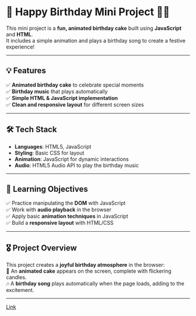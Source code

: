 # 🎉 Happy Birthday Mini Project 🎂🎶

This mini project is a **fun, animated birthday cake** built using **JavaScript** and **HTML**.  
It includes a simple animation and plays a birthday song to create a festive experience!

---

## 💡 Features

✅ **Animated birthday cake** to celebrate special moments  
✅ **Birthday music** that plays automatically  
✅ **Simple HTML & JavaScript implementation**  
✅ **Clean and responsive layout** for different screen sizes  

---

## 🛠️ Tech Stack

- **Languages**: HTML5, JavaScript  
- **Styling**: Basic CSS for layout  
- **Animation**: JavaScript for dynamic interactions  
- **Audio**: HTML5 Audio API to play the birthday music  

---

## 🎯 Learning Objectives

✅ Practice manipulating the **DOM** with JavaScript  
✅ Work with **audio playback** in the browser  
✅ Apply basic **animation techniques** in JavaScript  
✅ Build a **responsive layout** with HTML/CSS  

---

## 🎖️ Project Overview

This project creates a **joyful birthday atmosphere** in the browser:  
🎂 An **animated cake** appears on the screen, complete with flickering candles.  
🎶 A **birthday song** plays automatically when the page loads, adding to the excitement.

---

[Link](https://flavia3107.github.io/happy-birthday/)
